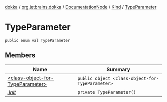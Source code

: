 [dokka](../../../../index.md) / [org.jetbrains.dokka](../../../index.md) / [DocumentationNode](../../index.md) / [Kind](../index.md) / [TypeParameter](index.md)

# TypeParameter

```
public enum val TypeParameter
```
## Members
| Name | Summary |
|------|---------|
|[&lt;class-object-for-TypeParameter&gt;](_class-object-for-TypeParameter_/index.md)|`public object <class-object-for-TypeParameter>`<br>|
|[*.init*](_init_.md)|`private TypeParameter()`<br>|
